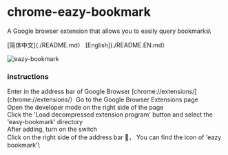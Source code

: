 # chrome-eazy-bookmark

A Google browser extension that allows you to easily query bookmarks\

[简体中文](./README.md）
[English](./README.EN.md）

![eazy-bookmark](./img/logo.png)

### instructions

Enter in the address bar of Google Browser [chrome://extensions/](chrome://extensions/）Go to the Google Browser Extensions page\
Open the developer mode on the right side of the page\
Click the 'Load decompressed extension program' button and select the 'easy-bookmark' directory\
After adding, turn on the switch\
Click on the right side of the address bar 🧩， You can find the icon of 'eazy bookmark'\
